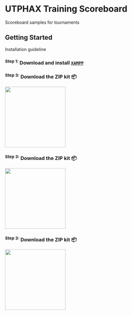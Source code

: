 # UTPHAX Training Scoreboard

Scoreboard samples for tournaments

## Getting Started

Installation guideline

### <sup>Step 1:</sup> Download and install __[`XAMPP`](https://www.apachefriends.org/download.html)__ 

### <sup>Step 3:</sup> Download the ZIP kit 📦

[<img src="http://i.imgur.com/UVPZoM0.png" width="200">](https://github.com/neonexxa/scoreboard/score.zip)

### <sup>Step 3:</sup> Download the ZIP kit 📦

[<img src="http://i.imgur.com/UVPZoM0.png" width="200">](https://github.com/neonexxa/scoreboard/score.zip)

### <sup>Step 3:</sup> Download the ZIP kit 📦

[<img src="http://i.imgur.com/UVPZoM0.png" width="200">](https://github.com/neonexxa/scoreboard/score.zip)

